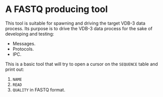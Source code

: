 # A FASTQ producing tool

This tool is suitable for spawning and driving the target VDB-3 data process. Its purpose
is to drive the VDB-3 data process for the sake of developing and testing:
* Messages.
* Protocols.
* IPC.

This is a basic tool that will try to open a cursor on the `SEQUENCE` table and print out:
1. `NAME`
2. `READ`
3. `QUALITY`
in FASTQ format.
